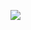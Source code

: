 ![](https://s3.amazonaws.com/intranet-projects-files/holbertonschool-sysadmin_devops/271/B4eeypV.jpg)
